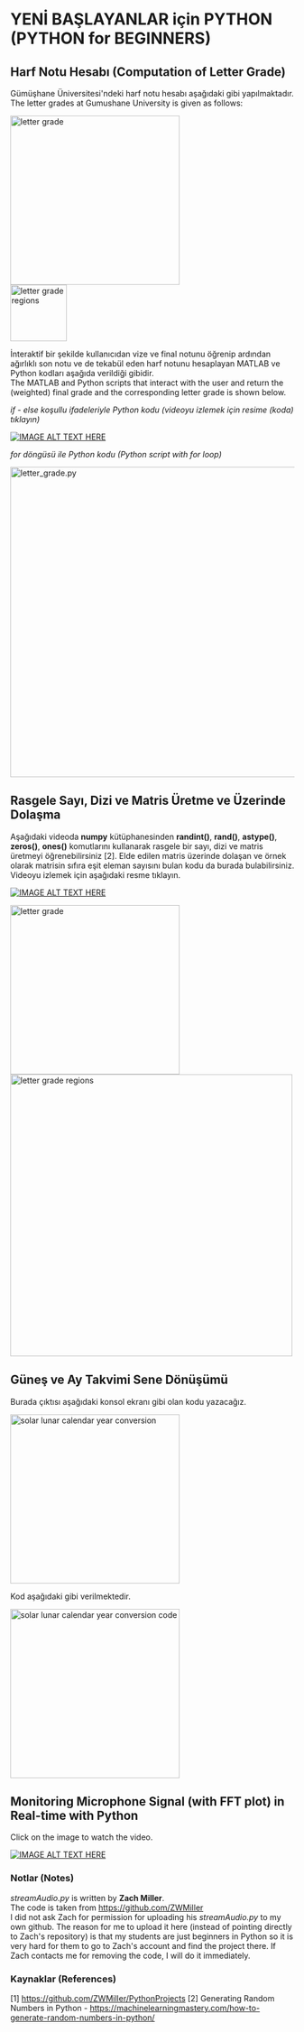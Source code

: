 # YENİ BAŞLAYANLAR için PYTHON (PYTHON for BEGINNERS)
## Harf Notu Hesabı (Computation of Letter Grade)
Gümüşhane Üniversitesi'ndeki harf notu hesabı aşağıdaki gibi yapılmaktadır.</br>
The letter grades at Gumushane University is given as follows:

<img src="letter-grade/figure/letter grade.PNG" alt="letter grade" height="300"/></br>
<img src="letter-grade/figure/letter grade regions.png" alt="letter grade regions" height="100"/>

İnteraktif bir şekilde kullanıcıdan vize ve final notunu öğrenip ardından ağırlıklı son notu ve de tekabül eden harf notunu hesaplayan MATLAB ve Python kodları aşağıda verildiği gibidir.</br>
The MATLAB and Python scripts that interact with the user and return the (weighted) final grade and the corresponding letter grade is shown below.

*if - else koşullu ifadeleriyle Python kodu (videoyu izlemek için resime (koda) tıklayın)*

[![IMAGE ALT TEXT HERE](letter-grade/figure/harf_notu_if_else.png)](https://www.youtube.com/watch?v=tWUlGFY3uZc&list=PLyTg8DU4z8EsHXPYd1z4YfrVFurxbgogF)

*for döngüsü ile Python kodu (Python script with for loop)*

<img src="letter-grade/figure/letter grade python with for loop.png" alt="letter_grade.py" height="550"/>

## Rasgele Sayı, Dizi ve Matris Üretme ve Üzerinde Dolaşma
Aşağıdaki videoda **numpy** kütüphanesinden **randint()**, **rand()**, **astype()**, **zeros()**, **ones()** komutlarını kullanarak rasgele bir sayı, dizi ve matris üretmeyi öğrenebilirsiniz [2]. Elde edilen matris üzerinde dolaşan ve örnek olarak matrisin sıfıra eşit eleman sayısını bulan kodu da burada bulabilirsiniz. Videoyu izlemek için aşağıdaki resme tıklayın.

[![IMAGE ALT TEXT HERE](rasgele-matris/figure/numpy.png)](https://www.youtube.com/watch?v=dc0rateGz4A)

<img src="rasgele-matris/figure/rasgele_tamsayi.png" alt="letter grade" height="300"/></br>
<img src="rasgele-matris/figure/rasgele_matris.png" alt="letter grade regions" height="500"/>

## Güneş ve Ay Takvimi Sene Dönüşümü
Burada çıktısı aşağıdaki konsol ekranı gibi olan kodu yazacağız.

<img src="solar-lunar-year-conversion/figure/sene-konsol.png" alt="solar lunar calendar year conversion" height="300"/>

Kod aşağıdaki gibi verilmektedir.

<img src="solar-lunar-year-conversion/figure/solar_lunar_year_conversion.png" alt="solar lunar calendar year conversion code" height="300"/>

## Monitoring Microphone Signal (with FFT plot) in Real-time with Python
Click on the image to watch the video.

[![IMAGE ALT TEXT HERE](real-time-fft/figure/speech.png)](https://youtu.be/rJcZqol5_Tg)
### Notlar (Notes)
*streamAudio.py* is written by **Zach Miller**.</br>
The code is taken from https://github.com/ZWMiller</br>
I did not ask Zach for permission for uploading his *streamAudio.py* to my own github. The reason for me to upload it here (instead of pointing directly to Zach's repository) is that my students are just beginners in Python so it is very hard for them to go to Zach's account and find the project there. If Zach contacts me for removing the code, I will do it immediately.
### Kaynaklar (References)
[1] https://github.com/ZWMiller/PythonProjects
[2] Generating Random Numbers in Python - https://machinelearningmastery.com/how-to-generate-random-numbers-in-python/
